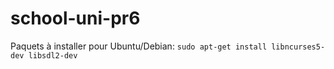 # school-uni-pr6

Paquets à installer pour Ubuntu/Debian: `sudo apt-get install libncurses5-dev libsdl2-dev`
